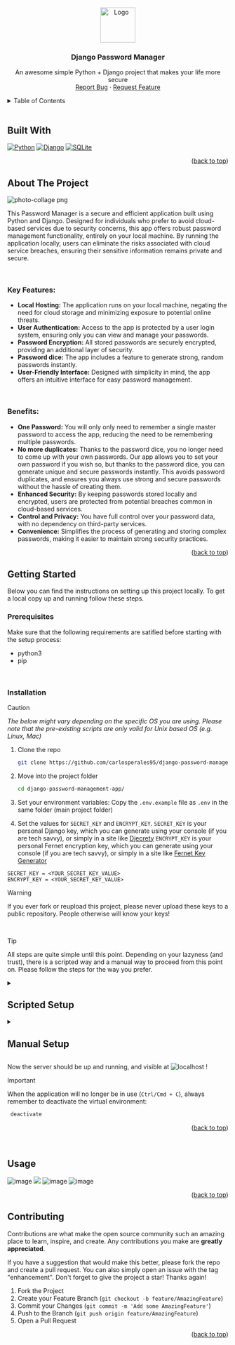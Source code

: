 <a name="readme-top"></a>

<!-- PROJECT LOGO -->
<br />
<div align="center">
  <a href="https://github.com/carlosperales95/django-password-management-app">
    <img src="https://github.com/carlosperales95/django-password-management-app/assets/8956411/beacef62-e52d-49bc-9dd9-6260aefa82ef" alt="Logo" width="80" height="80">
  </a>
  <h3 align="center">Django Password Manager</h3>
  <p align="center">
    An awesome simple Python + Django project that makes your life more secure
    <br />
<!--     <br />
    <a href="">View Demo</a>
    · -->
    <a href="https://github.com/carlosperales95/django-password-management-app/issues">Report Bug</a>
    ·
    <a href="https://github.com/carlosperales95/django-password-management-app/issues/">Request Feature</a>
  </p>
</div>



<!-- TABLE OF CONTENTS -->
<details>
  <summary>Table of Contents</summary>
  <br />
  <ol>
    <li><a href="#built-with">Built With</a></li>
    <li><a href="#about-the-project">About The Project</a></li>
    <li>
      <a href="#getting-started">Getting Started</a>
      <ul>
        <li><a href="#prerequisites">Prerequisites</a></li>
        <li><a href="#installation">Installation</a></li>
      </ul>
    </li>
    <li><a href="#usage">Usage</a></li>
    <li><a href="#contributing">Contributing</a></li>
  </ol>
</details>
<br />


## Built With

[![Python][Python]][Python-url]
[![Django][Django]][Django-url]
[![SQLite][SQLite]][SQLite-url]

<p align="right">(<a href="#readme-top">back to top</a>)</p>


<!-- ABOUT THE PROJECT -->
## About The Project
![photo-collage png](https://github.com/carlosperales95/django-password-management-app/assets/8956411/e7302035-9ec7-4332-85b2-753c8e03584a)

This Password Manager is a secure and efficient application built using Python and Django. Designed for individuals who prefer to avoid cloud-based services due to security concerns, this app offers robust password management functionality, entirely on your local machine. By running the application locally, users can eliminate the risks associated with cloud service breaches, ensuring their sensitive information remains private and secure.

<br />

### Key Features:
  * **Local Hosting:** The application runs on your local machine, negating the need for cloud storage and minimizing exposure to potential online threats.
  * **User Authentication:** Access to the app is protected by a user login system, ensuring only you can view and manage your passwords.
  * **Password Encryption:** All stored passwords are securely encrypted, providing an additional layer of security.
  * **Password dice:** The app includes a feature to generate strong, random passwords instantly.
  * **User-Friendly Interface:** Designed with simplicity in mind, the app offers an intuitive interface for easy password management.

<br />

### Benefits:
  * **One Password:** You will only only need to remember a single master password to access the app, reducing the need to be remembering multiple passwords.
  * **No more duplicates:** Thanks to the password dice, you no longer need to come up with your own passwords. Our app allows you to set your own password if you wish so, but thanks to the password dice, you can generate unique and secure passwords instantly. This avoids password duplicates, and ensures you always use strong and secure passwords without the hassle of creating them.
  * **Enhanced Security:** By keeping passwords stored locally and encrypted, users are protected from potential breaches common in cloud-based services.
  * **Control and Privacy:** You have full control over your password data, with no dependency on third-party services.
  * **Convenience:** Simplifies the process of generating and storing complex passwords, making it easier to maintain strong security practices.
    
<p align="right">(<a href="#readme-top">back to top</a>)</p>



<!-- GETTING STARTED -->
## Getting Started

Below you can find the instructions on setting up this project locally.
To get a local copy up and running follow these steps.

### Prerequisites

Make sure that the following requirements are satified before starting with the setup process:
* python3
* pip
<br />

### Installation

> [!CAUTION]  
> _The below might vary depending on the specific OS you are using.
> Please note that the pre-existing scripts are only valid for Unix based OS (e.g. Linux, Mac)_

1. Clone the repo
   ```sh
   git clone https://github.com/carlosperales95/django-password-management-app.git
   ```
2. Move into the project folder
   ```sh
   cd django-password-management-app/
   ```
3. Set your environment variables:
   Copy the `.env.example` file as `.env` in the same folder (main project folder)

4. Set the values for `SECRET_KEY` and `ENCRYPT_KEY`.
   `SECRET_KEY` is your personal Django key, which you can generate using your console (if you are tech savvy), or simply in a site like [Djecrety](Djcrety-url)
   `ENCRYPT_KEY` is your personal Fernet encryption key, which you can generate using your console (if you are tech savvy), or simply in a site like [Fernet Key Generator](Fernet-keygen-url)
  ```
  SECRET_KEY = <YOUR_SECRET_KEY_VALUE>
  ENCRYPT_KEY = <YOUR_SECRET_KEY_VALUE>
  ```
  > [!WARNING]  
  > If you ever fork or reupload this project, please never upload these keys to a public repository.
  > People otherwise will know your keys!


<br />

> [!TIP]  
> All steps are quite simple until this point. Depending on your lazyness (and trust), there is a scripted way and a manual way to proceed from this point on.
> Please follow the steps for the way you prefer.

<details> 
 <summary><h2>Scripted Setup</h2></summary>
 
1. Give permissions to the script files
   ```sh
   chmod +x setup.sh
   chmod +x start.sh
   ```
2. Run `setup.sh`. This creates the virtual environment and installs all requirements
   ```sh
   ./setup.sh
   ```
   
4. Run `start.sh`. This migrates the database and starts the application
   ```sh
   ./start.sh
   ```
</details>


<details> 
 <summary><h2>Manual Setup</h2></summary>
 
1. Create virtual environment and `pip` install requirements
   ```sh
    python3 -m venv pass_manage_venv
    source pass_manage_venv/bin/activate
    pip3 install -r ./requirements.txt
   ```
2. Run migrations and start application
   ```sh
    python manage.py makemigrations
    python manage.py migrate
    python manage.py runserver
   ```
</details>

Now the server should be up and running, and visible at ![localhost](http://127.0.0.1:8000) !
<br />

> [!IMPORTANT]  
> When the application will no longer be in use (`Ctrl/Cmd + C`), always remember to deactivate the virtual environment:
>   ```sh
>    deactivate
>   ```

<p align="right">(<a href="#readme-top">back to top</a>)</p>
<br />


<!-- USAGE EXAMPLES -->
## Usage
![image](https://github.com/carlosperales95/django-password-management-app/assets/8956411/7797f63a-2603-4bca-bb42-a5fa31cf86c5)
![](https://github.com/carlosperales95/django-password-management-app/assets/8956411/e65d5673-0d24-470e-b062-82fcb0650481)
![image](https://github.com/carlosperales95/django-password-management-app/assets/8956411/2a2d8ee6-57b8-4a91-aa04-74cd5213df2f)
![image](https://github.com/carlosperales95/django-password-management-app/assets/8956411/2280b08e-82b1-49f4-9219-ad1590e967c8)
<p align="right">(<a href="#readme-top">back to top</a>)</p>



<!-- CONTRIBUTING -->
## Contributing

Contributions are what make the open source community such an amazing place to learn, inspire, and create. Any contributions you make are **greatly appreciated**.

If you have a suggestion that would make this better, please fork the repo and create a pull request. You can also simply open an issue with the tag "enhancement".
Don't forget to give the project a star! Thanks again!

1. Fork the Project
2. Create your Feature Branch (`git checkout -b feature/AmazingFeature`)
3. Commit your Changes (`git commit -m 'Add some AmazingFeature'`)
4. Push to the Branch (`git push origin feature/AmazingFeature`)
5. Open a Pull Request

<p align="right">(<a href="#readme-top">back to top</a>)</p>


<!-- MARKDOWN LINKS & IMAGES -->
[product-screenshot]: images/screenshot.png
[Python]: https://img.shields.io/badge/python-3670A0?style=for-the-badge&logo=python&logoColor=ffdd54
[Django]: https://img.shields.io/badge/Django-092E20?style=for-the-badge&logo=django&logoColor=green
[SQLite]: https://img.shields.io/badge/SQLite-05678F?style=for-the-badge&logo=sqlite&logoColor=white
[Python-url]: https://www.python.org/
[Django-url]: https://www.djangoproject.com/
[SQLite-url]: https://sqlite.org/
[Djecrety-url]: https://djecrety.ir/
[Fernet-keygen-url]: https://fernetkeygen.com/
